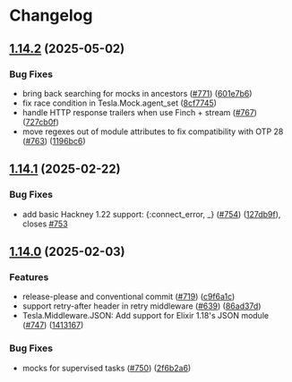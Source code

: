 # Changelog

## [1.14.2](https://github.com/elixir-tesla/tesla/compare/v1.14.1...v1.14.2) (2025-05-02)


### Bug Fixes

* bring back searching for mocks in ancestors ([#771](https://github.com/elixir-tesla/tesla/issues/771)) ([601e7b6](https://github.com/elixir-tesla/tesla/commit/601e7b69714acf63a6800945f66fa79a21d7d823))
* fix race condition in Tesla.Mock.agent_set ([8cf7745](https://github.com/elixir-tesla/tesla/commit/8cf7745179088ea96f5b4c7f2f05b2b7046b5677))
* handle HTTP response trailers when use Finch + stream ([#767](https://github.com/elixir-tesla/tesla/issues/767)) ([727cb0f](https://github.com/elixir-tesla/tesla/commit/727cb0f18369e7d307df5c051b2060c07477586a))
* move regexes out of module attributes to fix compatibility with OTP 28 ([#763](https://github.com/elixir-tesla/tesla/issues/763)) ([1196bc6](https://github.com/elixir-tesla/tesla/commit/1196bc600e30d0d9e38d72fcc6ccf1863054bb33))

## [1.14.1](https://github.com/elixir-tesla/tesla/compare/v1.14.0...v1.14.1) (2025-02-22)


### Bug Fixes

* add basic Hackney 1.22 support: {:connect_error, _} ([#754](https://github.com/elixir-tesla/tesla/issues/754)) ([127db9f](https://github.com/elixir-tesla/tesla/commit/127db9f0f4632cf290ce76d61bd1407367676266)), closes [#753](https://github.com/elixir-tesla/tesla/issues/753)

## [1.14.0](https://github.com/elixir-tesla/tesla/compare/v1.13.2...v1.14.0) (2025-02-03)


### Features

* release-please and conventional commit ([#719](https://github.com/elixir-tesla/tesla/issues/719)) ([c9f6a1c](https://github.com/elixir-tesla/tesla/commit/c9f6a1c917d707e849d51a09557b453a8f9f012f))
* support retry-after header in retry middleware ([#639](https://github.com/elixir-tesla/tesla/issues/639)) ([86ad37d](https://github.com/elixir-tesla/tesla/commit/86ad37dec511ca00047a2640510a4c6c92acf636))
* Tesla.Middleware.JSON: Add support for Elixir 1.18's JSON module ([#747](https://github.com/elixir-tesla/tesla/issues/747)) ([1413167](https://github.com/elixir-tesla/tesla/commit/1413167f5408585405b8812f307897a6501b693a))


### Bug Fixes

* mocks for supervised tasks ([#750](https://github.com/elixir-tesla/tesla/issues/750)) ([2f6b2a6](https://github.com/elixir-tesla/tesla/commit/2f6b2a646c9bff3888b7aa0f4fc4440a2b5c97ee))
